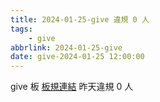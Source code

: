 ```yaml
---
title: 2024-01-25-give 違規 0 人
tags:
    - give
abbrlink: 2024-01-25-give
date: give-2024-01-25 12:00:00
---
```

give 板 [板規連結](https://www.ptt.cc/bbs/give/M.1612495900.A.C32.html)
昨天違規 0 人
